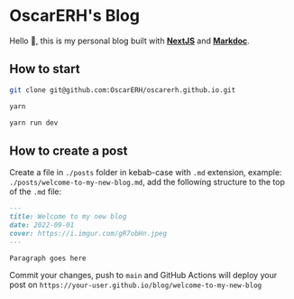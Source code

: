 # OscarERH's Blog

Hello 👋, this is my personal blog built with [**NextJS**](https://nextjs.org/) and [**Markdoc**](https://markdoc.io/).

## How to start

```bash
git clone git@github.com:OscarERH/oscarerh.github.io.git
```

```bash
yarn
```

```bash
yarn run dev
```

## How to create a post

Create a file in `./posts` folder in kebab-case with `.md` extension, example: `./posts/welcome-to-my-new-blog.md`, add the following structure to the top of the `.md` file:

```markdown
---
title: Welcome to my new blog
date: 2022-09-01
cover: https://i.imgur.com/gR7obHn.jpeg
---

Paragraph goes here
```

Commit your changes, push to `main` and GitHub Actions will deploy your post on `https://your-user.github.io/blog/welcome-to-my-new-blog`
